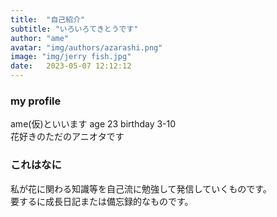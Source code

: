 ```yaml
---
title:  "自己紹介"
subtitle: "いろいろてきとうです"
author: "ame"
avatar: "img/authors/azarashi.png"
image: "img/jerry fish.jpg"
date:   2023-05-07 12:12:12
---
```


### my profile
ame(仮)といいます  age 23  birthday 3-10  
花好きのただのアニオタです


### これはなに
私が花に関わる知識等を自己流に勉強して発信していくものです。  
要するに成長日記または備忘録的なものです。
